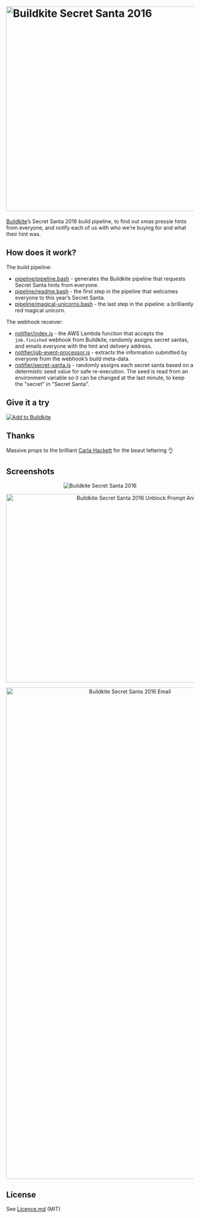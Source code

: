 <h1><img alt="Buildkite Secret Santa 2016" src="logo.gif" width="550"></h1>

[Buildkite](https://buildkite.com/)’s Secret Santa 2016 build pipeline, to find out xmas pressie hints from everyone, and notify each of us with who we’re buying for and what their hint was.

## How does it work?

The build pipeline:

* [pipeline/pipeline.bash](pipeline/pipeline.bash) - generates the Buildkite pipeline that requests Secret Santa hints from everyone.
* [pipeline/readme.bash](pipeline/readme.bash) - the first step in the pipeline that welcomes everyone to this year’s Secret Santa.
* [pipeline/magical-unicorns.bash](pipeline/magical-unicorns.bash) - the last step in the pipeline: a brilliantly red magical unicorn.

The webhook receiver:

* [notifier/index.js](notifier/index.js) - the AWS Lambda function that accepts the `job.finished` webhook from Buildkite, randomly assigns secret santas, and emails everyone with the hint and delivery address.
* [notifier/job-event-processor.js](notifier/index.js) - extracts the information submitted by everyone from the webhook’s build meta-data.
* [notifier/secret-santa.js](notifier/index.js) - randomly assigns each secret santa based on a determistic seed value for safe re-execution. The seed is read from an environment variable so it can be changed at the last minute, to keep the "secret" in "Secret Santa".

## Give it a try

[![Add to Buildkite](https://buildkite.com/button.svg)](https://buildkite.com/new)

## Thanks

Massive props to the brilliant [Carla Hackett](http://carlahackett.com/) for the beaut lettering 👌

## Screenshots

<p align="center"><img alt="Buildkite Secret Santa 2016" src="screenshot.png"></p>

<p align="center"><img alt="Buildkite Secret Santa 2016 Unblock Prompt Animation" src="screenshot-unblock.gif" width="724" height="506"></p>

<p align="center"><img alt="Buildkite Secret Santa 2016 Email" src="screenshot-email-notification.png" width="649" height="1320"></p>

## License

See [Licence.md](Licence.md) (MIT)
